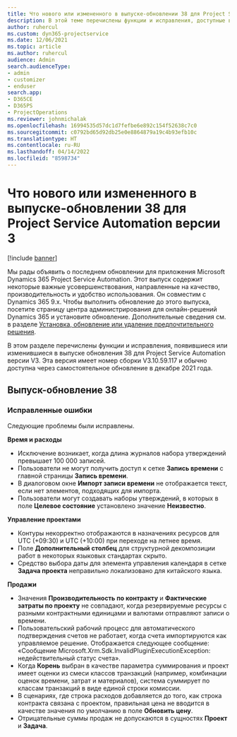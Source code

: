 ```yaml
---
title: Что нового или измененного в выпуске-обновлении 38 для Project Service Automation версии 3
description: В этой теме перечислены функции и исправления, доступные в Microsoft Dynamics 365 Project Service Automation (выпуск-обновление 38, версия 3).
author: ruhercul
ms.custom: dyn365-projectservice
ms.date: 12/06/2021
ms.topic: article
ms.author: ruhercul
audience: Admin
search.audienceType:
- admin
- customizer
- enduser
search.app:
- D365CE
- D365PS
- ProjectOperations
ms.reviewer: johnmichalak
ms.openlocfilehash: 16994535d57dc1d7fefbe6e892c154f52638c7c0
ms.sourcegitcommit: c0792bd65d92db25e0e8864879a19c4b93efb10c
ms.translationtype: HT
ms.contentlocale: ru-RU
ms.lasthandoff: 04/14/2022
ms.locfileid: "8598734"
---
```

# <a name="whats-new-or-changed-in-project-service-automation-update-release-38-v3"></a>Что нового или измененного в выпуске-обновлении 38 для Project Service Automation версии 3

[!include [banner](../includes/psa-now-project-operations.md)]

Мы рады объявить о последнем обновлении для приложения Microsoft Dynamics 365 Project Service Automation. Этот выпуск содержит некоторые важные усовершенствования, направленные на качество, производительность и удобство использования. Он совместим с Dynamics 365 9.x. Чтобы выполнить обновление до этого выпуска, посетите страницу центра администрирования для онлайн-решений Dynamics 365 и установите обновление. Дополнительные сведения см. в разделе [Установка, обновление или удаление предпочтительного решения](/power-platform/admin/install-remove-preferred-solution).

В этом разделе перечислены функции и исправления, появившиеся или изменившиеся в выпуске обновления 38 для Project Service Automation версии V3. Эта версия имеет номер сборки V3.10.59.117 и обычно доступна через самостоятельное обновление в декабре 2021 года.

## <a name="update-release-38"></a>Выпуск-обновление 38

### <a name="bug-fixes"></a>Исправленные ошибки

Следующие проблемы были исправлены.

**Время и расходы**

- Исключение возникает, когда длина журналов набора утверждений превышает 100 000 записей.
- Пользователи не могут получить доступ к сетке **Запись времени** с главной страницы **Запись времени**.
- В диалоговом окне **Импорт записи времени** не отображается текст, если нет элементов, подходящих для импорта.
- Пользователи могут создавать наборы утверждений, в которых в поле **Целевое состояние** установлено значение **Неизвестно**.

**Управление проектами**

- Контуры некорректно отображаются в назначениях ресурсов для UTC (+09:30) и UTC (+10:00) при переходе на летнее время.
- Поле **Дополнительный столбец** для структурной декомпозиции работ в некоторых языковых стандартах скрыто.
- Средство выбора даты для элемента управления календаря в сетке **Задача проекта** неправильно локализовано для китайского языка.

**Продажи**

- Значения **Производительность по контракту** и **Фактические затраты по проекту** не совпадают, когда резервируемые ресурсы с разными контрактными единицами и валютами отправляют записи о времени.
- Пользовательский рабочий процесс для автоматического подтверждения счетов не работает, когда счета импортируются как управляемое решение. Отображается следующее сообщение: «Сообщение Microsoft.Xrm.Sdk.InvalidPluginExecutionException: недействительный статус счета».
- Когда **Корень** выбран в качестве параметра суммирования и проект имеет оценки из смеси классов транзакций (например, комбинации оценок времени, затрат и материалов), система суммирует по классам транзакций в виде единой строки комиссии.
- В сценариях, где строка расходов добавляется до того, как строка контракта связана с проектом, правильная цена не вводится в качестве значения по умолчанию в поле **Обновить цену**.
- Отрицательные суммы продаж не допускаются в сущностях **Проект** и **Задача**.
